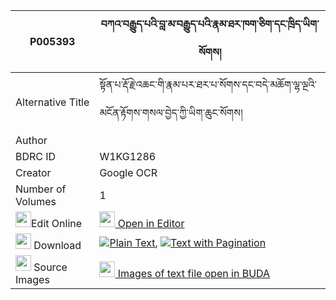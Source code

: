 |P005393|བཀའ་བརྒྱུད་པའི་བླ་མ་བརྒྱུད་པའི་རྣམ་ཐར་ཁག་ཅིག་དང་ཁྲིད་ཡིག་སོགས། 
| --- | --- 
|Alternative Title |སྟོན་པ་རྡོ་རྗེ་འཆང་གི་རྣམ་པར་ཐར་པ་སོགས་དང་བདེ་མཆོག་ལྷ་ལྔའི་མངོན་རྟོགས་གསལ་བྱེད་ཀྱི་ཡིག་ཆུང་སོགས།
|Author | 
|BDRC ID | W1KG1286
|Creator | Google OCR
|Number of Volumes| 1
|<img width="25" src="https://img.icons8.com/color/25/000000/edit-property.png">Edit Online| [<img width="25" src="https://avatars.githubusercontent.com/u/45091458?s=200&v=4"> Open in Editor](http://editor.openpecha.org/P005393)
|<img width="25" src="https://img.icons8.com/fluent/48/000000/download-2.png"/>  Download | [![](https://img.icons8.com/color/20/000000/txt.png)Plain Text](https://github.com/Openpecha/P005393/releases/download/v1/ka_gyupa_i_lama_gyupa_i_namtar_plain_P005393.zip), [![](https://img.icons8.com/color/20/000000/txt.png)Text with Pagination](https://github.com/Openpecha/P005393/releases/download/v1/ka_gyupa_i_lama_gyupa_i_namtar_pages_P005393.zip)
|<img width="25" src="https://img.icons8.com/plasticine/100/000000/pictures-folder.png"/>  Source Images | [<img width="25" src="https://library.bdrc.io/icons/BUDA-small.svg"> Images of text file open in BUDA](https://library.bdrc.io/show/bdr:W1KG1286)